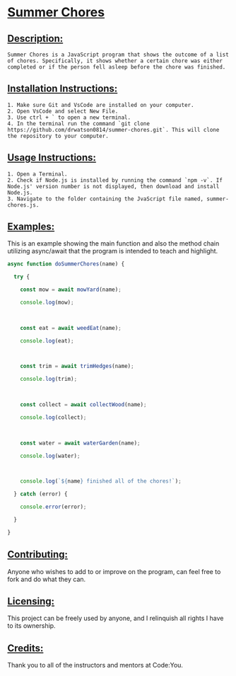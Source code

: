 # <u>Summer Chores</u>


## <u>Description:</u>

	Summer Chores is a JavaScript program that shows the outcome of a list of chores. Specifically, it shows whether a certain chore was either completed or if the person fell asleep before the chore was finished.



## <u>Installation Instructions:</u>

	1. Make sure Git and VsCode are installed on your computer.
	2. Open VsCode and select New File.
	3. Use ctrl + ` to open a new terminal.
	4. In the terminal run the command `git clone https://github.com/drwatson0814/summer-chores.git`. This will clone the repository to your computer.


## <u>Usage Instructions:</u>

	1. Open a Terminal.
	2. Check if Node.js is installed by running the command `npm -v`. If Node.js' version number is not displayed, then download and install Node.js.
	3. Navigate to the folder containing the JvaScript file named, summer-chores.js.


## <u>Examples:</u>

This is an example showing the main function and also the method chain utilizing async/await that the program is intended to teach and highlight.


```javascript
async function doSummerChores(name) {

  try {

    const mow = await mowYard(name);

    console.log(mow);

  

    const eat = await weedEat(name);

    console.log(eat);

  

    const trim = await trimHedges(name);

    console.log(trim);

  

    const collect = await collectWood(name);

    console.log(collect);

  

    const water = await waterGarden(name);

    console.log(water);

  

    console.log(`${name} finished all of the chores!`);

  } catch (error) {

    console.error(error);

  }

}
```




## <u>Contributing:</u>

Anyone who wishes to add to or improve on the program, can feel free to fork and do what they can.


## <u>Licensing:</u>

This project can be freely used by anyone, and I relinquish all rights I have to its ownership.


## <u>Credits:</u>

Thank you to all of the instructors and mentors at Code:You.